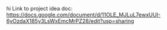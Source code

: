hi
Link to project idea doc: https://docs.google.com/document/d/11OLE_MJLuL7ewxUUI-6yOzdaX185y3LsWxEmcMrPZ28/edit?usp=sharing
